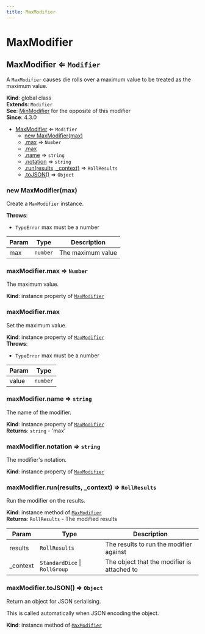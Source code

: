 ```yaml
---
title: MaxModifier
---
```


# MaxModifier

<a name="MaxModifier"></a>

## MaxModifier ⇐ <code>Modifier</code>
A `MaxModifier` causes die rolls over a maximum value to be treated as the maximum value.

**Kind**: global class  
**Extends**: <code>Modifier</code>  
**See**: [MinModifier](MinModifier) for the opposite of this modifier  
**Since**: 4.3.0  

* [MaxModifier](#MaxModifier) ⇐ <code>Modifier</code>
    * [new MaxModifier(max)](#new_MaxModifier_new)
    * [.max](#MaxModifier+max) ⇒ <code>Number</code>
    * [.max](#MaxModifier+max)
    * [.name](#MaxModifier+name) ⇒ <code>string</code>
    * [.notation](#MaxModifier+notation) ⇒ <code>string</code>
    * [.run(results, _context)](#MaxModifier+run) ⇒ <code>RollResults</code>
    * [.toJSON()](#MaxModifier+toJSON) ⇒ <code>Object</code>

<a name="new_MaxModifier_new"></a>

### new MaxModifier(max)
Create a `MaxModifier` instance.

**Throws**:

- <code>TypeError</code> max must be a number


| Param | Type | Description |
| --- | --- | --- |
| max | <code>number</code> | The maximum value |

<a name="MaxModifier+max"></a>

### maxModifier.max ⇒ <code>Number</code>
The maximum value.

**Kind**: instance property of [<code>MaxModifier</code>](#MaxModifier)  
<a name="MaxModifier+max"></a>

### maxModifier.max
Set the maximum value.

**Kind**: instance property of [<code>MaxModifier</code>](#MaxModifier)  
**Throws**:

- <code>TypeError</code> max must be a number


| Param | Type |
| --- | --- |
| value | <code>number</code> | 

<a name="MaxModifier+name"></a>

### maxModifier.name ⇒ <code>string</code>
The name of the modifier.

**Kind**: instance property of [<code>MaxModifier</code>](#MaxModifier)  
**Returns**: <code>string</code> - 'max'  
<a name="MaxModifier+notation"></a>

### maxModifier.notation ⇒ <code>string</code>
The modifier's notation.

**Kind**: instance property of [<code>MaxModifier</code>](#MaxModifier)  
<a name="MaxModifier+run"></a>

### maxModifier.run(results, _context) ⇒ <code>RollResults</code>
Run the modifier on the results.

**Kind**: instance method of [<code>MaxModifier</code>](#MaxModifier)  
**Returns**: <code>RollResults</code> - The modified results  

| Param | Type | Description |
| --- | --- | --- |
| results | <code>RollResults</code> | The results to run the modifier against |
| _context | <code>StandardDice</code> \| <code>RollGroup</code> | The object that the modifier is attached to |

<a name="MaxModifier+toJSON"></a>

### maxModifier.toJSON() ⇒ <code>Object</code>
Return an object for JSON serialising.

This is called automatically when JSON encoding the object.

**Kind**: instance method of [<code>MaxModifier</code>](#MaxModifier)  
